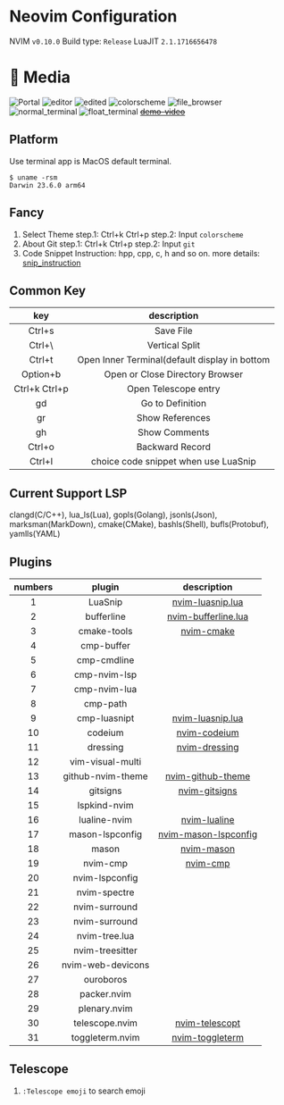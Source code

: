 # Neovim Configuration
NVIM `v0.10.0`
Build type: `Release`
LuaJIT `2.1.1716656478`

# 💈 Media
![Portal](./assets/protal.jpg)
![editor](./assets/source_code.jpg)
![edited](./assets/auto_complete.jpg)
![colorscheme](./assets/change_colorscheme.jpg)
![file_browser](./assets/find_file.jpg)
![normal_terminal](./assets/normal_termainal.jpg)
![float_terminal](./assets/float_terminal.jpg)
~~[demo-video](./assets/nvim-demo.mov)~~

## Platform
Use terminal app is MacOS default terminal.
```shell
$ uname -rsm
Darwin 23.6.0 arm64
```

## Fancy
1. Select Theme
step.1: Ctrl+k Ctrl+p
step.2: Input `colorscheme`
2. About Git
step.1: Ctrl+k Ctrl+p
step.2: Input `git`
3. Code Snippet
Instruction: hpp, cpp, c, h and so on.
more details: [snip_instruction](config/nvim-luasnip.lua)

## Common Key
| key | description |
|:---:|:-----------:|
|Ctrl+s|Save File|
|Ctrl+\ |Vertical Split|
|Ctrl+t|Open Inner Terminal(default display in bottom|
|Option+b|Open or Close Directory Browser|
|Ctrl+k Ctrl+p|Open Telescope entry|
|gd|Go to Definition|
|gr|Show References|
|gh|Show Comments|
|Ctrl+o|Backward Record|
|Ctrl+l|choice code snippet when use LuaSnip|

## Current Support LSP
clangd(C/C++), lua_ls(Lua), gopls(Golang), jsonls(Json), marksman(MarkDown),
cmake(CMake), bashls(Shell), bufls(Protobuf), yamlls(YAML)

## Plugins
| numbers |  plugin | description |
|:-------:|:-------:|:-----------:|
|1|LuaSnip| [nvim-luasnip.lua](lua/config/nvim-luasnip.lua)|
|2|bufferline| [nvim-bufferline.lua](lua/config/nvim-bufferline.lua)|
|3|cmake-tools| [nvim-cmake](lua/config/nvim-cmake.lua)|
|4|cmp-buffer||
|5|cmp-cmdline||
|6|cmp-nvim-lsp||
|7|cmp-nvim-lua||
|8|cmp-path||
|9|cmp-luasnipt|[nvim-luasnip.lua](lua/config/nvim-luasnip.lua)|
|10|codeium|[nvim-codeium](lua/config/nvim-codeium.lua)|
|11|dressing|[nvim-dressing](lua/config/nvim-dressing.lua)|
|12|vim-visual-multi||
|13|github-nvim-theme|[nvim-github-theme](lua/config/nvim-github-theme.lua)|
|14|gitsigns|[nvim-gitsigns](lua/config/nvim-gitsigns.lua)|
|15|lspkind-nvim||
|16|lualine-nvim|[nvim-lualine](lua/config/nvim-lualine.lua)|
|17|mason-lspconfig|[nvim-mason-lspconfig](lua/config/nvim-mason-lspconfig.lua)|
|18|mason|[nvim-mason](lua/config/nvim-mason.lua)|
|19|nvim-cmp|[nvim-cmp](lua/config/nvim-cmp.lua)|
|20|nvim-lspconfig||
|21|nvim-spectre||
|22|nvim-surround||
|23|nvim-surround||
|24|nvim-tree.lua||
|25|nvim-treesitter||
|26|nvim-web-devicons||
|27|ouroboros||
|28|packer.nvim||
|29|plenary.nvim||
|30|telescope.nvim|[nvim-telescopt](lua/config/nvim-telescope.lua)|
|31|toggleterm.nvim|[nvim-toggleterm](lua/config/nvim-toggleterm.lua)|


## Telescope
1. `:Telescope emoji` to search emoji
